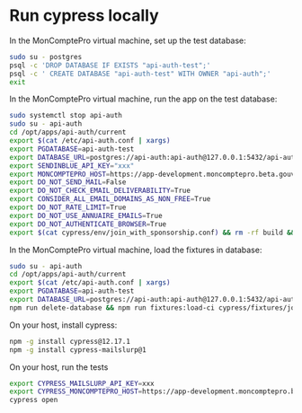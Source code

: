 # Run cypress locally

In the MonComptePro virtual machine, set up the test database:

```bash
sudo su - postgres
psql -c 'DROP DATABASE IF EXISTS "api-auth-test";'
psql -c ' CREATE DATABASE "api-auth-test" WITH OWNER "api-auth";'
exit
```

In the MonComptePro virtual machine, run the app on the test database:

```bash
sudo systemctl stop api-auth
sudo su - api-auth
cd /opt/apps/api-auth/current
export $(cat /etc/api-auth.conf | xargs)
export PGDATABASE=api-auth-test
export DATABASE_URL=postgres://api-auth:api-auth@127.0.0.1:5432/api-auth-test
export SENDINBLUE_API_KEY="xxx"
export MONCOMPTEPRO_HOST=https://app-development.moncomptepro.beta.gouv.fr
export DO_NOT_SEND_MAIL=False
export DO_NOT_CHECK_EMAIL_DELIVERABILITY=True
export CONSIDER_ALL_EMAIL_DOMAINS_AS_NON_FREE=True
export DO_NOT_RATE_LIMIT=True
export DO_NOT_USE_ANNUAIRE_EMAILS=True
export DO_NOT_AUTHENTICATE_BROWSER=True
export $(cat cypress/env/join_with_sponsorship.conf) && rm -rf build && npm run build && npm run start
```

In the MonComptePro virtual machine, load the fixtures in database:

```bash
sudo su - api-auth
cd /opt/apps/api-auth/current
export $(cat /etc/api-auth.conf | xargs)
export PGDATABASE=api-auth-test
export DATABASE_URL=postgres://api-auth:api-auth@127.0.0.1:5432/api-auth-test
npm run delete-database && npm run fixtures:load-ci cypress/fixtures/join_with_sponsorship.sql && npm run update-organization-info 2000
```

On your host, install cypress:

```bash
npm -g install cypress@12.17.1
npm -g install cypress-mailslurp@1
```

On your host, run the tests

```bash
export CYPRESS_MAILSLURP_API_KEY=xxx
export CYPRESS_MONCOMPTEPRO_HOST=https://app-development.moncomptepro.beta.gouv.fr
cypress open
```
